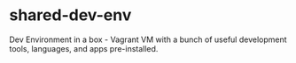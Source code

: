 # shared-dev-env
Dev Environment in a box - Vagrant VM with a bunch of useful development tools, languages, and apps pre-installed.
